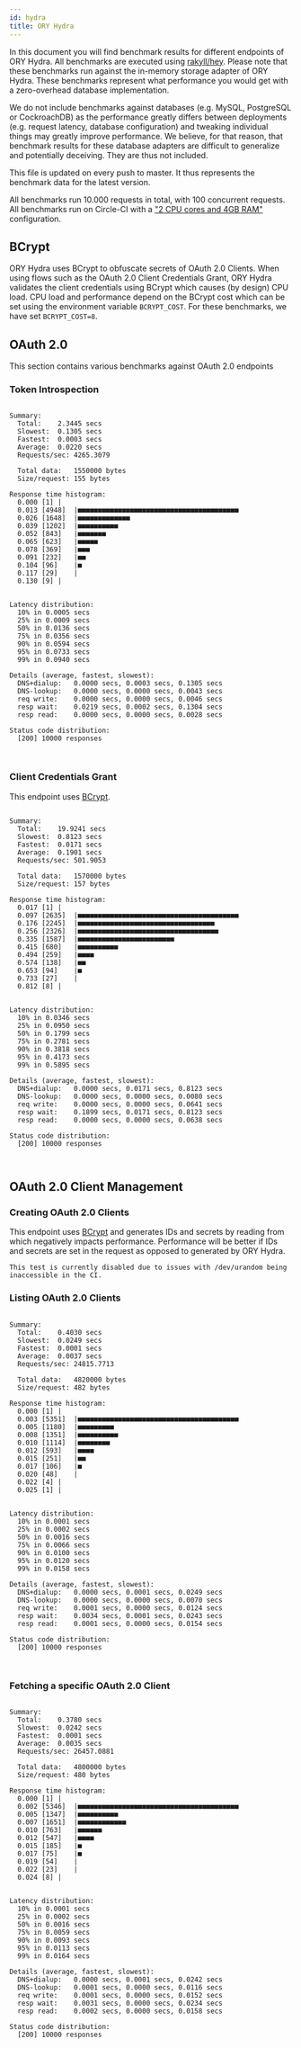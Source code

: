 ```yaml
---
id: hydra
title: ORY Hydra
---
```


In this document you will find benchmark results for different endpoints of ORY
Hydra. All benchmarks are executed using
[rakyll/hey](https://github.com/rakyll/hey). Please note that these benchmarks
run against the in-memory storage adapter of ORY Hydra. These benchmarks
represent what performance you would get with a zero-overhead database
implementation.

We do not include benchmarks against databases (e.g. MySQL, PostgreSQL or
CockroachDB) as the performance greatly differs between deployments (e.g.
request latency, database configuration) and tweaking individual things may
greatly improve performance. We believe, for that reason, that benchmark results
for these database adapters are difficult to generalize and potentially
deceiving. They are thus not included.

This file is updated on every push to master. It thus represents the benchmark
data for the latest version.

All benchmarks run 10.000 requests in total, with 100 concurrent requests. All
benchmarks run on Circle-CI with a
["2 CPU cores and 4GB RAM"](https://support.circleci.com/hc/en-us/articles/360000489307-Why-do-my-tests-take-longer-to-run-on-CircleCI-than-locally-)
configuration.

## BCrypt

ORY Hydra uses BCrypt to obfuscate secrets of OAuth 2.0 Clients. When using
flows such as the OAuth 2.0 Client Credentials Grant, ORY Hydra validates the
client credentials using BCrypt which causes (by design) CPU load. CPU load and
performance depend on the BCrypt cost which can be set using the environment
variable `BCRYPT_COST`. For these benchmarks, we have set `BCRYPT_COST=8`.

## OAuth 2.0

This section contains various benchmarks against OAuth 2.0 endpoints

### Token Introspection

```

Summary:
  Total:	2.3445 secs
  Slowest:	0.1305 secs
  Fastest:	0.0003 secs
  Average:	0.0220 secs
  Requests/sec:	4265.3079

  Total data:	1550000 bytes
  Size/request:	155 bytes

Response time histogram:
  0.000 [1]	|
  0.013 [4948]	|■■■■■■■■■■■■■■■■■■■■■■■■■■■■■■■■■■■■■■■■
  0.026 [1648]	|■■■■■■■■■■■■■
  0.039 [1202]	|■■■■■■■■■■
  0.052 [843]	|■■■■■■■
  0.065 [623]	|■■■■■
  0.078 [369]	|■■■
  0.091 [232]	|■■
  0.104 [96]	|■
  0.117 [29]	|
  0.130 [9]	|


Latency distribution:
  10% in 0.0005 secs
  25% in 0.0009 secs
  50% in 0.0136 secs
  75% in 0.0356 secs
  90% in 0.0594 secs
  95% in 0.0733 secs
  99% in 0.0940 secs

Details (average, fastest, slowest):
  DNS+dialup:	0.0000 secs, 0.0003 secs, 0.1305 secs
  DNS-lookup:	0.0000 secs, 0.0000 secs, 0.0043 secs
  req write:	0.0000 secs, 0.0000 secs, 0.0046 secs
  resp wait:	0.0219 secs, 0.0002 secs, 0.1304 secs
  resp read:	0.0000 secs, 0.0000 secs, 0.0028 secs

Status code distribution:
  [200]	10000 responses



```

### Client Credentials Grant

This endpoint uses [BCrypt](#bcrypt).

```

Summary:
  Total:	19.9241 secs
  Slowest:	0.8123 secs
  Fastest:	0.0171 secs
  Average:	0.1901 secs
  Requests/sec:	501.9053

  Total data:	1570000 bytes
  Size/request:	157 bytes

Response time histogram:
  0.017 [1]	|
  0.097 [2635]	|■■■■■■■■■■■■■■■■■■■■■■■■■■■■■■■■■■■■■■■■
  0.176 [2245]	|■■■■■■■■■■■■■■■■■■■■■■■■■■■■■■■■■■
  0.256 [2326]	|■■■■■■■■■■■■■■■■■■■■■■■■■■■■■■■■■■■
  0.335 [1587]	|■■■■■■■■■■■■■■■■■■■■■■■■
  0.415 [680]	|■■■■■■■■■■
  0.494 [259]	|■■■■
  0.574 [138]	|■■
  0.653 [94]	|■
  0.733 [27]	|
  0.812 [8]	|


Latency distribution:
  10% in 0.0346 secs
  25% in 0.0950 secs
  50% in 0.1799 secs
  75% in 0.2781 secs
  90% in 0.3818 secs
  95% in 0.4173 secs
  99% in 0.5895 secs

Details (average, fastest, slowest):
  DNS+dialup:	0.0000 secs, 0.0171 secs, 0.8123 secs
  DNS-lookup:	0.0000 secs, 0.0000 secs, 0.0080 secs
  req write:	0.0000 secs, 0.0000 secs, 0.0641 secs
  resp wait:	0.1899 secs, 0.0171 secs, 0.8123 secs
  resp read:	0.0000 secs, 0.0000 secs, 0.0638 secs

Status code distribution:
  [200]	10000 responses



```

## OAuth 2.0 Client Management

### Creating OAuth 2.0 Clients

This endpoint uses [BCrypt](#bcrypt) and generates IDs and secrets by reading
from which negatively impacts performance. Performance will be better if IDs and
secrets are set in the request as opposed to generated by ORY Hydra.

```
This test is currently disabled due to issues with /dev/urandom being inaccessible in the CI.
```

### Listing OAuth 2.0 Clients

```

Summary:
  Total:	0.4030 secs
  Slowest:	0.0249 secs
  Fastest:	0.0001 secs
  Average:	0.0037 secs
  Requests/sec:	24815.7713

  Total data:	4820000 bytes
  Size/request:	482 bytes

Response time histogram:
  0.000 [1]	|
  0.003 [5351]	|■■■■■■■■■■■■■■■■■■■■■■■■■■■■■■■■■■■■■■■■
  0.005 [1180]	|■■■■■■■■■
  0.008 [1351]	|■■■■■■■■■■
  0.010 [1114]	|■■■■■■■■
  0.012 [593]	|■■■■
  0.015 [251]	|■■
  0.017 [106]	|■
  0.020 [48]	|
  0.022 [4]	|
  0.025 [1]	|


Latency distribution:
  10% in 0.0001 secs
  25% in 0.0002 secs
  50% in 0.0016 secs
  75% in 0.0066 secs
  90% in 0.0100 secs
  95% in 0.0120 secs
  99% in 0.0158 secs

Details (average, fastest, slowest):
  DNS+dialup:	0.0000 secs, 0.0001 secs, 0.0249 secs
  DNS-lookup:	0.0000 secs, 0.0000 secs, 0.0070 secs
  req write:	0.0001 secs, 0.0000 secs, 0.0124 secs
  resp wait:	0.0034 secs, 0.0001 secs, 0.0243 secs
  resp read:	0.0001 secs, 0.0000 secs, 0.0154 secs

Status code distribution:
  [200]	10000 responses



```

### Fetching a specific OAuth 2.0 Client

```

Summary:
  Total:	0.3780 secs
  Slowest:	0.0242 secs
  Fastest:	0.0001 secs
  Average:	0.0035 secs
  Requests/sec:	26457.0881

  Total data:	4800000 bytes
  Size/request:	480 bytes

Response time histogram:
  0.000 [1]	|
  0.002 [5346]	|■■■■■■■■■■■■■■■■■■■■■■■■■■■■■■■■■■■■■■■■
  0.005 [1347]	|■■■■■■■■■■
  0.007 [1651]	|■■■■■■■■■■■■
  0.010 [763]	|■■■■■■
  0.012 [547]	|■■■■
  0.015 [185]	|■
  0.017 [75]	|■
  0.019 [54]	|
  0.022 [23]	|
  0.024 [8]	|


Latency distribution:
  10% in 0.0001 secs
  25% in 0.0002 secs
  50% in 0.0016 secs
  75% in 0.0059 secs
  90% in 0.0093 secs
  95% in 0.0113 secs
  99% in 0.0164 secs

Details (average, fastest, slowest):
  DNS+dialup:	0.0000 secs, 0.0001 secs, 0.0242 secs
  DNS-lookup:	0.0001 secs, 0.0000 secs, 0.0116 secs
  req write:	0.0001 secs, 0.0000 secs, 0.0152 secs
  resp wait:	0.0031 secs, 0.0000 secs, 0.0234 secs
  resp read:	0.0002 secs, 0.0000 secs, 0.0158 secs

Status code distribution:
  [200]	10000 responses



```
